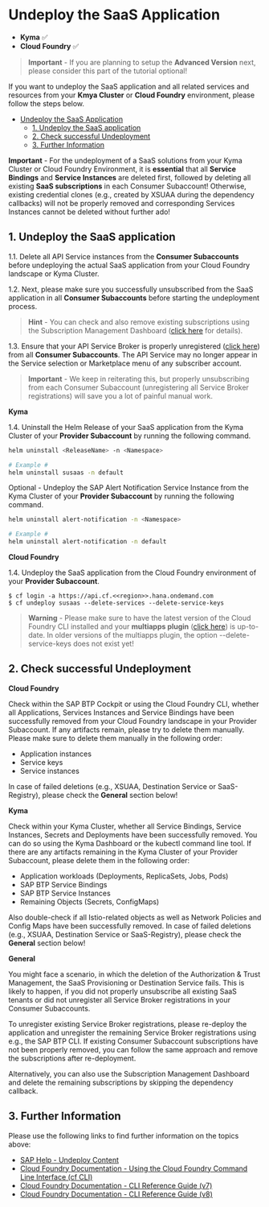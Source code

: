 # Undeploy the SaaS Application

- **Kyma** ✅ 
- **Cloud Foundry** ✅

> **Important** - If you are planning to setup the **Advanced Version** next, please consider this part of the tutorial optional!

If you want to undeploy the SaaS application and all related services and resources from your **Kmya Cluster** or **Cloud Foundry** environment, please follow the steps below. 

- [Undeploy the SaaS Application](#undeploy-the-saas-application)
  - [1. Undeploy the SaaS application](#1-undeploy-the-saas-application)
  - [2. Check successful Undeployment](#2-check-successful-undeployment)
  - [3. Further Information](#3-further-information)


**Important** - For the undeployment of a SaaS solutions from your Kyma Cluster or Cloud Foundry Environment, it is **essential** that all **Service Bindings** and **Service Instances** are deleted first, followed by deleting all existing **SaaS subscriptions** in each Consumer Subaccount! Otherwise, existing credential clones (e.g., created by XSUAA during the dependency callbacks) will not be properly removed and corresponding Services Instances cannot be deleted without further ado!


## 1. Undeploy the SaaS application

1.1. Delete all API Service instances from the **Consumer Subaccounts** before undeploying the actual SaaS application from your Cloud Foundry landscape or Kyma Cluster.

1.2. Next, please make sure you successfully unsubscribed from the SaaS application in all **Consumer Subaccounts** before starting the undeployment process. 

> **Hint** - You can check and also remove existing subscriptions using the Subscription Management Dashboard ([click here](https://help.sap.com/docs/btp/sap-business-technology-platform/using-subscription-management-dashboard) for details). 

1.3. Ensure that your API Service Broker is properly unregistered ([click here](../8-unsubscribe-consumer-subaccount/README.md#2-check-successful-unsubscription)) from all **Consumer Subaccounts**. The API Service may no longer appear in the Service selection or Marketplace menu of any subscriber account. 

> **Important** - We keep in reiterating this, but properly unsubscribing from each Consumer Subaccount (unregistering all Service Broker registrations) will save you a lot of painful manual work. 

**Kyma** 

1.4. Uninstall the Helm Release of your SaaS application from the Kyma Cluster of your **Provider Subaccount** by running the following command. 

```sh
helm uninstall <ReleaseName> -n <Namespace>

# Example #
helm uninstall susaas -n default
```

Optional - Undeploy the SAP Alert Notification Service Instance from the Kyma Cluster of your **Provider Subaccount** by running the following command. 

```sh
helm uninstall alert-notification -n <Namespace>

# Example #
helm uninstall alert-notification -n default
```

**Cloud Foundry**

1.4. Undeploy the SaaS application from the Cloud Foundry environment of your **Provider Subaccount**. 

```
$ cf login -a https://api.cf.<<region>>.hana.ondemand.com
$ cf undeploy susaas --delete-services --delete-service-keys
```

> **Warning** - Please make sure to have the latest version of the Cloud Foundry CLI installed and your **multiapps plugin** ([click here](https://help.sap.com/docs/btp/sap-business-technology-platform/install-multiapps-cli-plugin-in-cloud-foundry-environment)) is up-to-date. In older versions of the multiapps plugin, the option --delete-service-keys does not exist yet! 


## 2. Check successful Undeployment

**Cloud Foundry**

Check within the SAP BTP Cockpit or using the Cloud Foundry CLI, whether all Applications, Services Instances and Service Bindings have been successfully removed from your Cloud Foundry landscape in your Provider Subaccount. If any artifacts remain, please try to delete them manually. Please make sure to delete them manually in the following order:

- Application instances
- Service keys
- Service instances

In case of failed deletions (e.g., XSUAA, Destination Service or SaaS-Registry), please check the **General** section below! 

**Kyma**

Check within your Kyma Cluster, whether all Service Bindings, Service Instances, Secrets and Deployments have been successfully removed. You can do so using the Kyma Dashboard or the kubectl command line tool. If there are any artifacts remaining in the Kyma Cluster of your Provider Subaccount, please delete them in the following order:

- Application workloads (Deployments, ReplicaSets, Jobs, Pods)
- SAP BTP Service Bindings
- SAP BTP Service Instances
- Remaining Objects (Secrets, ConfigMaps)

Also double-check if all Istio-related objects as well as Network Policies and Config Maps have been successfully removed. In case of failed deletions (e.g., XSUAA, Destination Service or SaaS-Registry), please check the **General** section below!  


**General**

You might face a scenario, in which the deletion of the Authorization & Trust Management, the SaaS Provisioning or Destination Service fails. This is likely to happen, if you did not properly unsubscribe all existing SaaS tenants or did not unregister all Service Broker registrations in your Consumer Subaccounts. 

To unregister existing Service Broker registrations, please re-deploy the application and unregister the remaining Service Broker registrations using e.g., the SAP BTP CLI. If existing Consumer Subaccount subscriptions have not been properly removed, you can follow the same approach and remove the subscriptions after re-deployment. 

Alternatively, you can also use the Subscription Management Dashboard and delete the remaining subscriptions by skipping the dependency callback. 


## 3. Further Information

Please use the following links to find further information on the topics above:

* [SAP Help - Undeploy Content](https://help.sap.com/docs/BTP/65de2977205c403bbc107264b8eccf4b/fab96a603a004bd992822c83d4b01370.html?locale=en-US)
* [Cloud Foundry Documentation - Using the Cloud Foundry Command Line Interface (cf CLI)](https://docs.cloudfoundry.org/cf-cli/)
* [Cloud Foundry Documentation - CLI Reference Guide (v7)](https://cli.cloudfoundry.org/en-US/v7/)
* [Cloud Foundry Documentation - CLI Reference Guide (v8)](https://cli.cloudfoundry.org/en-US/v8/)